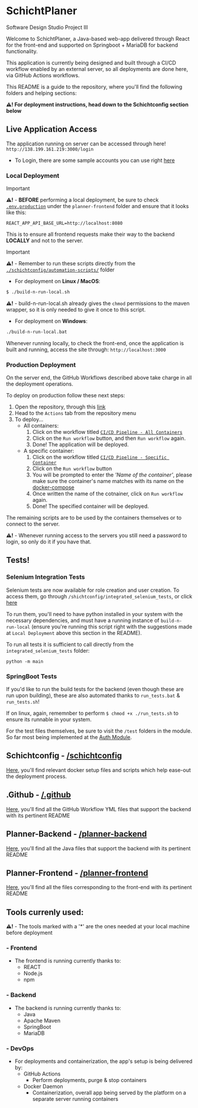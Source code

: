 # SchichtPlaner
Software Design Studio Project III

Welcome to SchichtPlaner, a Java-based web-app delivered through React for the front-end and supported on Springboot + MariaDB for backend functionality.

This application is currently being designed and built through a CI/CD workflow enabled by an external server, so all deployments are done here, via GitHub Actions workflows.

This README is a guide to the repository, where you'll find the following folders and helping sections:

**:warning:! For deployment instructions, head down to the Schichtconfig section below**

## Live Application Access
The application running on server can be accessed through here! `http://138.199.161.219:3000/login`

- To Login, there are some sample accounts you can use right [here](./schichtconfig/Test_accounts.md)

### Local Deployment

> [!IMPORTANT]
> **:warning:!** - **BEFORE** performing a local deployment, be sure to check [`.env.production`](./planner-frontend/.env.production) under the `planner-frontend` folder and ensure that it looks like this:
```
REACT_APP_API_BASE_URL=http://localhost:8080
```
This is to ensure all frontend requests make their way to the backend **LOCALLY** and not to the server.

> [!IMPORTANT]
> **:warning:!** - Remember to run these scripts directly from the [`./schichtconfig/automation-scripts/`](./schichtconfig/automation-scripts/) folder

- For deployment on **Linux / MacOS**:
```sh
$ ./build-n-run-local.sh
```
**:warning:!** - build-n-run-local.sh already gives the `chmod` permissions to the maven wrapper, so it is only needed to give it once to this script.

- For deployment on **Windows**:
```bat
./build-n-run-local.bat
```

Whenever running locally, to check the front-end, once the application is built and running, access the site through: `http://localhost:3000`

### Production Deployment
On the server end, the GitHub Workflows described above take charge in all the deployment operations.

To deploy on production follow these next steps:
1. Open the repository, through this [link](https://github.com/javsort/SchichtPlaner)
2. Head to the `Actions` tab from the repository menu
3. To deploy...
    - All containers:
        1. Click on the workflow titled [`CI/CD Pipeline - All Containers`](https://github.com/javsort/SchichtPlaner/actions/workflows/pipeline-cicd.yml)
        2. Click on the `Run workflow` button, and then `Run workflow` again.
        3. Done! The application will be deployed.
    - A specific container:
        1. Click on the workflow titled [`CI/CD Pipeline - Specific Container`](https://github.com/javsort/SchichtPlaner/actions/workflows/pipeline-cicd.yml)
        2. Click on the `Run workflow` button
        3. You will be prompted to enter the *'Name of the container'*, please make sure the container's name matches with its name on the [docker-compose](./schichtconfig/docker/docker-compose.yml)
        4. Once written the name of the cotnainer, click on `Run workflow` again.
        3. Done! The specified container will be deployed.

The remaining scripts are to be used by the containers themselves or to connect to the server.

**:warning:!** - Whenever running access to the servers you still need a password to login, so only do it if you have that.

## Tests!

### Selenium Integration Tests
Selenium tests are now available for role creation and user creation. To access them, go through `/shichtconfig/integrated_selenium_tests`, or click [here](./schichtconfig/integrated_selenium_tests/)

To run them, you'll need to have python installed in your system with the necessary dependencies, and must have a running instance of `build-n-run-local` (ensure you're running this script right with the suggestions made at `Local Deployment` above this section in the README).

To run all tests it is sufficient to call directly from the `integrated_selenium_tests` folder:
```
python -m main
```

### SpringBoot Tests
If you'd like to run the build tests for the backend (even though these are run upon building), these are also automated thanks to `run_tests.bat` & `run_tests.sh`!

If on linux, again, rememnber to perform `$ chmod +x ./run_tests.sh` to ensure its runnable in your system.

For the test files themselves, be sure to visit the `/test` folders in the module. So far most being implemented at the [Auth Module](./planner-backend/modules/auth/src/test/java/com/LIT/auth/).

## Schichtconfig - [/schichtconfig](./schichtconfig/)
[Here](./schichtconfig/), you'll find relevant docker setup files and scripts which help ease-out the deployment process.

## .Github - [/.github](./.github)
[Here](./.github), you'll find all the GitHub Workflow YML files that support the backend with its pertinent README

## Planner-Backend - [/planner-backend](./planner-backend/)
[Here](./planner-backend/), you'll find all the Java files that support the backend with its pertinent README

## Planner-Frontend - [/planner-frontend](./planner-frontend/)
[Here](./planner-frontend/), you'll find all the files corresponding to the front-end with its pertinent README

## Tools currenly used:
**:warning:!** - The tools marked with a '*' are the ones needed at your local machine before deployment

### - Frontend
- The frontend is running currently thanks to:
    - REACT
    - Node.js
    - npm

### - Backend
- The backend is running currently thanks to:
    - Java
    - Apache Maven
    - SpringBoot
    - MariaDB

### - DevOps
- For deployments and containerization, the app's setup is being delivered by:
    - GitHub Actions
        - Perform deployments, purge & stop containers
    - Docker Daemon
        - Containerization, overall app being served by the platform on a separate server running containers
